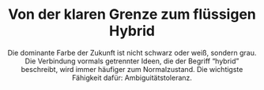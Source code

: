 ---
layout: trend
title: Von der klaren Grenze zum flüssigen Hybrid
subtitle: "Die dominante Farbe der Zukunft ist nicht schwarz oder weiß, sondern grau. Die Verbindung vormals getrennter Ideen, die der Begriff “hybrid” beschreibt, wird immer häufiger zum Normalzustand. Die wichtigste Fähigkeit dafür: Ambiguitätstoleranz."
teaser-img: "grenze-zu-hybrid.svg"
teaser-img-social: ""
---